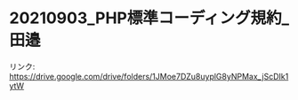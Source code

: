 # 20210903_PHP標準コーディング規約_田邉

リンク: https://drive.google.com/drive/folders/1JMoe7DZu8uyplG8yNPMax_jScDIk1ytW